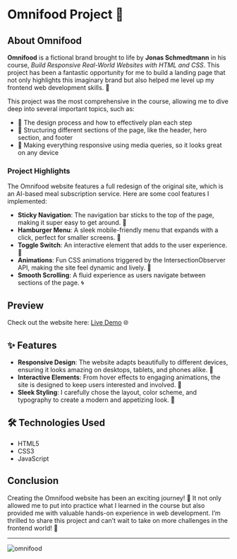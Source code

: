 # Omnifood Project 🌟

## About Omnifood

**Omnifood** is a fictional brand brought to life by **Jonas Schmedtmann** in his course, *Build Responsive Real-World Websites with HTML and CSS*. This project has been a fantastic opportunity for me to build a landing page that not only highlights this imaginary brand but also helped me level up my frontend web development skills. 🚀

This project was the most comprehensive in the course, allowing me to dive deep into several important topics, such as:

- 🎨 The design process and how to effectively plan each step
- 📄 Structuring different sections of the page, like the header, hero section, and footer
- 📱 Making everything responsive using media queries, so it looks great on any device

### Project Highlights

The Omnifood website features a full redesign of the original site, which is an AI-based meal subscription service. Here are some cool features I implemented:

- **Sticky Navigation**: The navigation bar sticks to the top of the page, making it super easy to get around. 🧭
- **Hamburger Menu**: A sleek mobile-friendly menu that expands with a click, perfect for smaller screens. 🍔
- **Toggle Switch**: An interactive element that adds to the user experience. 🔄
- **Animations**: Fun CSS animations triggered by the IntersectionObserver API, making the site feel dynamic and lively. 🎉
- **Smooth Scrolling**: A fluid experience as users navigate between sections of the page. 🌀

## Preview

Check out the website here: [Live Demo](https://omnifood-bainda.netlify.app/) 🌐

## ✨ Features

- **Responsive Design**: The website adapts beautifully to different devices, ensuring it looks amazing on desktops, tablets, and phones alike. 📲
- **Interactive Elements**: From hover effects to engaging animations, the site is designed to keep users interested and involved. 🎈
- **Sleek Styling**: I carefully chose the layout, color scheme, and typography to create a modern and appetizing look. 🎨

## 🛠️ Technologies Used

- HTML5
- CSS3
- JavaScript

## Conclusion

Creating the Omnifood website has been an exciting journey! 🎊 It not only allowed me to put into practice what I learned in the course but also provided me with valuable hands-on experience in web development. I’m thrilled to share this project and can’t wait to take on more challenges in the frontend world! 💪

---

![omnifood](https://github.com/user-attachments/assets/01598d18-7299-4482-931b-995c070b43f5)


